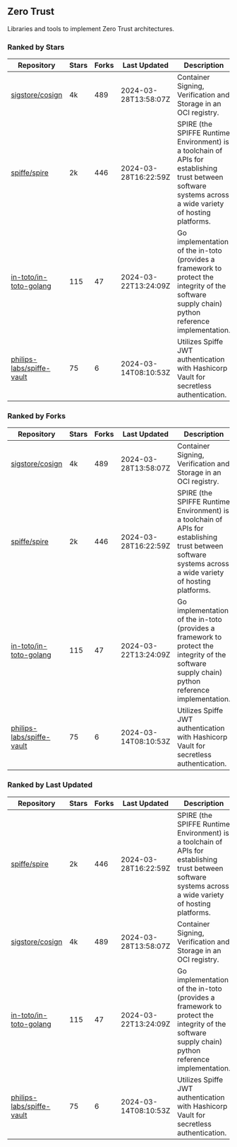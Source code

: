 ## Zero Trust

Libraries and tools to implement Zero Trust architectures.

### Ranked by Stars

| Repository | Stars | Forks | Last Updated | Description | 
|------------|-------|-------|--------------|-------------|
| [sigstore/cosign](https://github.com/sigstore/cosign) | 4k | 489 | 2024-03-28T13:58:07Z |  Container Signing, Verification and Storage in an OCI registry. |
| [spiffe/spire](https://github.com/spiffe/spire) | 2k | 446 | 2024-03-28T16:22:59Z |  SPIRE (the SPIFFE Runtime Environment) is a toolchain of APIs for establishing trust between software systems across a wide variety of hosting platforms. |
| [in-toto/in-toto-golang](https://github.com/in-toto/in-toto-golang) | 115 | 47 | 2024-03-22T13:24:09Z |  Go implementation of the in-toto (provides a framework to protect the integrity of the software supply chain) python reference implementation. |
| [philips-labs/spiffe-vault](https://github.com/philips-labs/spiffe-vault) | 75 | 6 | 2024-03-14T08:10:53Z |  Utilizes Spiffe JWT authentication with Hashicorp Vault for secretless authentication. |

### Ranked by Forks

| Repository | Stars | Forks | Last Updated | Description | 
|------------|-------|-------|--------------|-------------|
| [sigstore/cosign](https://github.com/sigstore/cosign) | 4k | 489 | 2024-03-28T13:58:07Z |  Container Signing, Verification and Storage in an OCI registry. |
| [spiffe/spire](https://github.com/spiffe/spire) | 2k | 446 | 2024-03-28T16:22:59Z |  SPIRE (the SPIFFE Runtime Environment) is a toolchain of APIs for establishing trust between software systems across a wide variety of hosting platforms. |
| [in-toto/in-toto-golang](https://github.com/in-toto/in-toto-golang) | 115 | 47 | 2024-03-22T13:24:09Z |  Go implementation of the in-toto (provides a framework to protect the integrity of the software supply chain) python reference implementation. |
| [philips-labs/spiffe-vault](https://github.com/philips-labs/spiffe-vault) | 75 | 6 | 2024-03-14T08:10:53Z |  Utilizes Spiffe JWT authentication with Hashicorp Vault for secretless authentication. |

### Ranked by Last Updated

| Repository | Stars | Forks | Last Updated | Description | 
|------------|-------|-------|--------------|-------------|
| [spiffe/spire](https://github.com/spiffe/spire) | 2k | 446 | 2024-03-28T16:22:59Z |  SPIRE (the SPIFFE Runtime Environment) is a toolchain of APIs for establishing trust between software systems across a wide variety of hosting platforms. |
| [sigstore/cosign](https://github.com/sigstore/cosign) | 4k | 489 | 2024-03-28T13:58:07Z |  Container Signing, Verification and Storage in an OCI registry. |
| [in-toto/in-toto-golang](https://github.com/in-toto/in-toto-golang) | 115 | 47 | 2024-03-22T13:24:09Z |  Go implementation of the in-toto (provides a framework to protect the integrity of the software supply chain) python reference implementation. |
| [philips-labs/spiffe-vault](https://github.com/philips-labs/spiffe-vault) | 75 | 6 | 2024-03-14T08:10:53Z |  Utilizes Spiffe JWT authentication with Hashicorp Vault for secretless authentication. |


